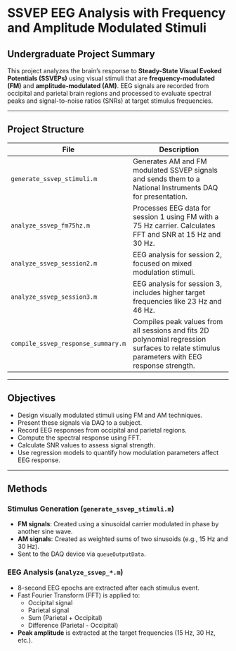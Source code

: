 # SSVEP EEG Analysis with Frequency and Amplitude Modulated Stimuli

## Undergraduate Project Summary

This project analyzes the brain’s response to **Steady-State Visual Evoked Potentials (SSVEPs)** using visual stimuli that are **frequency-modulated (FM)** and **amplitude-modulated (AM)**. EEG signals are recorded from occipital and parietal brain regions and processed to evaluate spectral peaks and signal-to-noise ratios (SNRs) at target stimulus frequencies.

---

## Project Structure

| File | Description |
|------|-------------|
| `generate_ssvep_stimuli.m` | Generates AM and FM modulated SSVEP signals and sends them to a National Instruments DAQ for presentation. |
| `analyze_ssvep_fm75hz.m` | Processes EEG data for session 1 using FM with a 75 Hz carrier. Calculates FFT and SNR at 15 Hz and 30 Hz. |
| `analyze_ssvep_session2.m` | EEG analysis for session 2, focused on mixed modulation stimuli. |
| `analyze_ssvep_session3.m` | EEG analysis for session 3, includes higher target frequencies like 23 Hz and 46 Hz. |
| `compile_ssvep_response_summary.m` | Compiles peak values from all sessions and fits 2D polynomial regression surfaces to relate stimulus parameters with EEG response strength. |

---

##  Objectives

- Design visually modulated stimuli using FM and AM techniques.
- Present these signals via DAQ to a subject.
- Record EEG responses from occipital and parietal regions.
- Compute the spectral response using FFT.
- Calculate SNR values to assess signal strength.
- Use regression models to quantify how modulation parameters affect EEG response.

---

## Methods

### Stimulus Generation (`generate_ssvep_stimuli.m`)
- **FM signals**: Created using a sinusoidal carrier modulated in phase by another sine wave.
- **AM signals**: Created as weighted sums of two sinusoids (e.g., 15 Hz and 30 Hz).
- Sent to the DAQ device via `queueOutputData`.

### EEG Analysis (`analyze_ssvep_*.m`)
- 8-second EEG epochs are extracted after each stimulus event.
- Fast Fourier Transform (FFT) is applied to:
  - Occipital signal
  - Parietal signal
  - Sum (Parietal + Occipital)
  - Difference (Parietal - Occipital)
- **Peak amplitude** is extracted at the target frequencies (15 Hz, 30 Hz, etc.).
